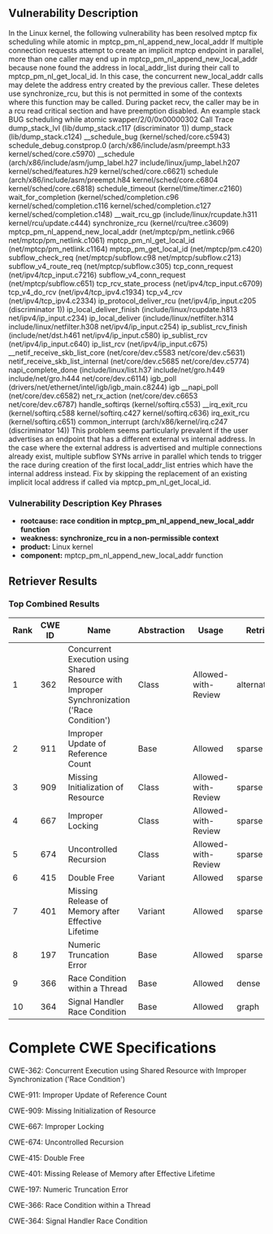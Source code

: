 ## Vulnerability Description
In the Linux kernel, the following vulnerability has been resolved mptcp fix scheduling while atomic in mptcp_pm_nl_append_new_local_addr If multiple connection requests attempt to create an implicit mptcp endpoint in parallel, more than one caller may end up in mptcp_pm_nl_append_new_local_addr because none found the address in local_addr_list during their call to mptcp_pm_nl_get_local_id. In this case, the concurrent new_local_addr calls may delete the address entry created by the previous caller. These deletes use synchronize_rcu, but this is not permitted in some of the contexts where this function may be called. During packet recv, the caller may be in a rcu read critical section and have preemption disabled. An example stack BUG scheduling while atomic swapper/2/0/0x00000302 Call Trace dump_stack_lvl (lib/dump_stack.c117 (discriminator 1)) dump_stack (lib/dump_stack.c124) __schedule_bug (kernel/sched/core.c5943) schedule_debug.constprop.0 (arch/x86/include/asm/preempt.h33 kernel/sched/core.c5970) __schedule (arch/x86/include/asm/jump_label.h27 include/linux/jump_label.h207 kernel/sched/features.h29 kernel/sched/core.c6621) schedule (arch/x86/include/asm/preempt.h84 kernel/sched/core.c6804 kernel/sched/core.c6818) schedule_timeout (kernel/time/timer.c2160) wait_for_completion (kernel/sched/completion.c96 kernel/sched/completion.c116 kernel/sched/completion.c127 kernel/sched/completion.c148) __wait_rcu_gp (include/linux/rcupdate.h311 kernel/rcu/update.c444) synchronize_rcu (kernel/rcu/tree.c3609) mptcp_pm_nl_append_new_local_addr (net/mptcp/pm_netlink.c966 net/mptcp/pm_netlink.c1061) mptcp_pm_nl_get_local_id (net/mptcp/pm_netlink.c1164) mptcp_pm_get_local_id (net/mptcp/pm.c420) subflow_check_req (net/mptcp/subflow.c98 net/mptcp/subflow.c213) subflow_v4_route_req (net/mptcp/subflow.c305) tcp_conn_request (net/ipv4/tcp_input.c7216) subflow_v4_conn_request (net/mptcp/subflow.c651) tcp_rcv_state_process (net/ipv4/tcp_input.c6709) tcp_v4_do_rcv (net/ipv4/tcp_ipv4.c1934) tcp_v4_rcv (net/ipv4/tcp_ipv4.c2334) ip_protocol_deliver_rcu (net/ipv4/ip_input.c205 (discriminator 1)) ip_local_deliver_finish (include/linux/rcupdate.h813 net/ipv4/ip_input.c234) ip_local_deliver (include/linux/netfilter.h314 include/linux/netfilter.h308 net/ipv4/ip_input.c254) ip_sublist_rcv_finish (include/net/dst.h461 net/ipv4/ip_input.c580) ip_sublist_rcv (net/ipv4/ip_input.c640) ip_list_rcv (net/ipv4/ip_input.c675) __netif_receive_skb_list_core (net/core/dev.c5583 net/core/dev.c5631) netif_receive_skb_list_internal (net/core/dev.c5685 net/core/dev.c5774) napi_complete_done (include/linux/list.h37 include/net/gro.h449 include/net/gro.h444 net/core/dev.c6114) igb_poll (drivers/net/ethernet/intel/igb/igb_main.c8244) igb __napi_poll (net/core/dev.c6582) net_rx_action (net/core/dev.c6653 net/core/dev.c6787) handle_softirqs (kernel/softirq.c553) __irq_exit_rcu (kernel/softirq.c588 kernel/softirq.c427 kernel/softirq.c636) irq_exit_rcu (kernel/softirq.c651) common_interrupt (arch/x86/kernel/irq.c247 (discriminator 14)) This problem seems particularly prevalent if the user advertises an endpoint that has a different external vs internal address. In the case where the external address is advertised and multiple connections already exist, multiple subflow SYNs arrive in parallel which tends to trigger the race during creation of the first local_addr_list entries which have the internal address instead. Fix by skipping the replacement of an existing implicit local address if called via mptcp_pm_nl_get_local_id.

### Vulnerability Description Key Phrases
- **rootcause:** **race condition in mptcp_pm_nl_append_new_local_addr function**
- **weakness:** **synchronize_rcu in a non-permissible context**
- **product:** Linux kernel
- **component:** mptcp_pm_nl_append_new_local_addr function

## Retriever Results

### Top Combined Results

| Rank | CWE ID | Name | Abstraction | Usage  | Retrievers | Individual Scores |
|------|--------|------|-------------|-------|------------|-------------------|
| 1 | 362 | Concurrent Execution using Shared Resource with Improper Synchronization ('Race Condition') | Class | Allowed-with-Review | alternate_terms | 0.800 |
| 2 | 911 | Improper Update of Reference Count | Base | Allowed | sparse | 1.616 |
| 3 | 909 | Missing Initialization of Resource | Class | Allowed-with-Review | sparse | 1.592 |
| 4 | 667 | Improper Locking | Class | Allowed-with-Review | sparse | 1.586 |
| 5 | 674 | Uncontrolled Recursion | Class | Allowed-with-Review | sparse | 1.494 |
| 6 | 415 | Double Free | Variant | Allowed | sparse | 1.424 |
| 7 | 401 | Missing Release of Memory after Effective Lifetime | Variant | Allowed | sparse | 1.423 |
| 8 | 197 | Numeric Truncation Error | Base | Allowed | sparse | 1.338 |
| 9 | 366 | Race Condition within a Thread | Base | Allowed | dense | 0.555 |
| 10 | 364 | Signal Handler Race Condition | Base | Allowed | graph | 0.002 |



# Complete CWE Specifications

CWE-362: Concurrent Execution using Shared Resource with Improper Synchronization ('Race Condition')

CWE-911: Improper Update of Reference Count

CWE-909: Missing Initialization of Resource

CWE-667: Improper Locking

CWE-674: Uncontrolled Recursion

CWE-415: Double Free

CWE-401: Missing Release of Memory after Effective Lifetime

CWE-197: Numeric Truncation Error

CWE-366: Race Condition within a Thread

CWE-364: Signal Handler Race Condition